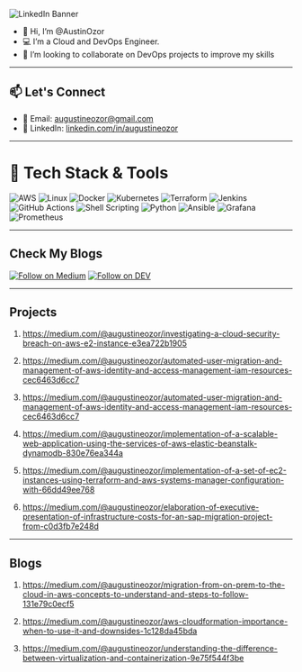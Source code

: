 
![LinkedIn Banner](https://github.com/AustinOzor/AustinOzor/assets/99667583/91f1d50c-f836-411e-9108-ca9bd71e90c2)

- 👋 Hi, I’m @AustinOzor
- 💻 I’m a Cloud and DevOps Engineer.  
- 💞️ I’m looking to collaborate on DevOps projects to improve my skills
  
---

## 📫 Let's Connect

- 📧 Email: [augustineozor@gmail.com](mailto:augustineozor@gmail.com)
- 💼 LinkedIn: [linkedin.com/in/augustineozor](https://www.linkedin.com/in/augustinetettehozor/)

---
# 🧰 Tech Stack & Tools

![AWS](https://img.shields.io/badge/AWS-232F3E?style=for-the-badge&logo=amazonaws&logoColor=white)
![Linux](https://img.shields.io/badge/Linux-FCC624?style=for-the-badge&logo=linux&logoColor=black)
![Docker](https://img.shields.io/badge/Docker-2496ED?style=for-the-badge&logo=docker&logoColor=white)
![Kubernetes](https://img.shields.io/badge/Kubernetes-326CE5?style=for-the-badge&logo=kubernetes&logoColor=white)
![Terraform](https://img.shields.io/badge/Terraform-623CE4?style=for-the-badge&logo=terraform&logoColor=white)
![Jenkins](https://img.shields.io/badge/Jenkins-D24939?style=for-the-badge&logo=jenkins&logoColor=white)
![GitHub Actions](https://img.shields.io/badge/GitHub%20Actions-2088FF?style=for-the-badge&logo=githubactions&logoColor=white)
![Shell Scripting](https://img.shields.io/badge/Shell_Scripting-4EAA25?style=for-the-badge&logo=gnubash&logoColor=white)
![Python](https://img.shields.io/badge/Python-3776AB?style=for-the-badge&logo=python&logoColor=white)
![Ansible](https://img.shields.io/badge/Ansible-EE0000?style=for-the-badge&logo=ansible&logoColor=white)
![Grafana](https://img.shields.io/badge/Grafana-F46800?style=for-the-badge&logo=grafana&logoColor=white)
![Prometheus](https://img.shields.io/badge/Prometheus-E6522C?style=for-the-badge&logo=prometheus&logoColor=white)

---

## Check My Blogs

[![Follow on Medium](https://img.shields.io/badge/Follow%20me-Medium-black?logo=medium)](https://medium.com/@augustineozor)
[![Follow on DEV](https://img.shields.io/badge/Follow%20me-DEV.to-black?logo=dev.to)](https://dev.to/austinozor)

---

## Projects ##
1. https://medium.com/@augustineozor/investigating-a-cloud-security-breach-on-aws-e2-instance-e3ea722b1905
   
2. https://medium.com/@augustineozor/automated-user-migration-and-management-of-aws-identity-and-access-management-iam-resources-cec6463d6cc7
   
3. https://medium.com/@augustineozor/automated-user-migration-and-management-of-aws-identity-and-access-management-iam-resources-cec6463d6cc7
   
4. https://medium.com/@augustineozor/implementation-of-a-scalable-web-application-using-the-services-of-aws-elastic-beanstalk-dynamodb-830e76ea344a
 
5. https://medium.com/@augustineozor/implementation-of-a-set-of-ec2-instances-using-terraform-and-aws-systems-manager-configuration-with-66dd49ee768
   
6. https://medium.com/@augustineozor/elaboration-of-executive-presentation-of-infrastructure-costs-for-an-sap-migration-project-from-c0d3fb7e248d

---
## Blogs ##
1. https://medium.com/@augustineozor/migration-from-on-prem-to-the-cloud-in-aws-concepts-to-understand-and-steps-to-follow-131e79c0ecf5
   
2. https://medium.com/@augustineozor/aws-cloudformation-importance-when-to-use-it-and-downsides-1c128da45bda
  
3. https://medium.com/@augustineozor/understanding-the-difference-between-virtualization-and-containerization-9e75f544f3be


<!---
AustinOzor/AustinOzor is a ✨ special ✨ repository because its `README.md` (this file) appears on your GitHub profile.
You can click the Preview link to take a look at your changes.
--->
